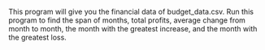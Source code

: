 This program will give you the financial data of budget_data.csv.
Run this program to find the span of months, total profits, average change from month to month, the month with the greatest increase, and the month with the greatest loss. 
